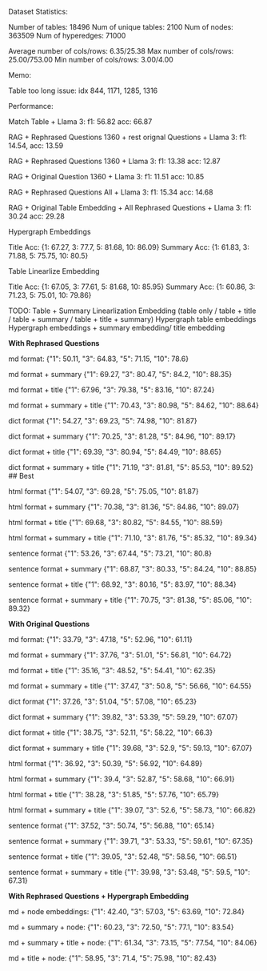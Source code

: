 




Dataset Statistics:

Number of tables: 18496 
Num of unique tables: 2100
Num of nodes: 363509
Num of hyperedges: 71000

Average number of cols/rows: 6.35/25.38
Max number of cols/rows: 25.00/753.00
Min number of cols/rows: 3.00/4.00

Memo:

Table too long issue: idx 844, 1171, 1285, 1316 




Performance:

Match Table + Llama 3: 
    f1: 56.82 acc: 66.87

RAG + Rephrased Questions 1360 + rest orignal Questions + Llama 3:
    f1: 14.54, acc: 13.59

RAG + Rephrased Questions 1360 + Llama 3:
    f1: 13.38 acc: 12.87

RAG + Original Question 1360 + Llama 3:
    f1: 11.51 acc: 10.85

RAG + Rephrased Questions All + Llama 3:
    f1: 15.34 acc: 14.68

RAG + Original Table Embedding + All Rephrased Questions + Llama 3: 
    f1: 30.24 acc: 29.28




Hypergraph Embeddings 

Title Acc: {1: 67.27, 3: 77.7, 5: 81.68, 10: 86.09}
Summary Acc: {1: 61.83, 3: 71.88, 5: 75.75, 10: 80.5}


Table Linearlize Embedding

Title Acc: {1: 67.05, 3: 77.61, 5: 81.68, 10: 85.95}
Summary Acc: {1: 60.86, 3: 71.23, 5: 75.01, 10: 79.86}





TODO: 
    Table + Summary 
    Linearlization Embedding (table only / table + title / table + summary / table + title + summary)
    Hypergraph table embeddings
    Hypergraph embeddings + summary embedding/ title embedding


**With Rephrased Questions**

md format:                          {"1": 50.11, "3": 64.83, "5": 71.15, "10": 78.6}

md format + summary                 {"1": 69.27, "3": 80.47, "5": 84.2, "10": 88.35}

md format + title                   {"1": 67.96, "3": 79.38, "5": 83.16, "10": 87.24}

md format + summary + title         {"1": 70.43, "3": 80.98, "5": 84.62, "10": 88.64}

dict format                         {"1": 54.27, "3": 69.23, "5": 74.98, "10": 81.87}

dict format + summary               {"1": 70.25, "3": 81.28, "5": 84.96, "10": 89.17}

dict format + title                 {"1": 69.39, "3": 80.94, "5": 84.49, "10": 88.65}

dict format + summary + title       {"1": 71.19, "3": 81.81, "5": 85.53, "10": 89.52}  ## Best 

html format                         {"1": 54.07, "3": 69.28, "5": 75.05, "10": 81.87}

html format + summary               {"1": 70.38, "3": 81.36, "5": 84.86, "10": 89.07}

html format + title                 {"1": 69.68, "3": 80.82, "5": 84.55, "10": 88.59}

html format + summary + title       {"1": 71.10, "3": 81.76, "5": 85.32, "10": 89.34}

sentence format                     {"1": 53.26, "3": 67.44, "5": 73.21, "10": 80.8}

sentence format + summary           {"1": 68.87, "3": 80.33, "5": 84.24, "10": 88.85}

sentence format + title             {"1": 68.92, "3": 80.16, "5": 83.97, "10": 88.34}

sentence format + summary + title   {"1": 70.75, "3": 81.38, "5": 85.06, "10": 89.32}

**With Original Questions**

md format:                          {"1": 33.79, "3": 47.18, "5": 52.96, "10": 61.11}

md format + summary                 {"1": 37.76, "3": 51.01, "5": 56.81, "10": 64.72}

md format + title                   {"1": 35.16, "3": 48.52, "5": 54.41, "10": 62.35}

md format + summary + title         {"1": 37.47, "3": 50.8, "5": 56.66, "10": 64.55}

dict format                         {"1": 37.26, "3": 51.04, "5": 57.08, "10": 65.23}

dict format + summary               {"1": 39.82, "3": 53.39, "5": 59.29, "10": 67.07}

dict format + title                 {"1": 38.75, "3": 52.11, "5": 58.22, "10": 66.3}

dict format + summary + title       {"1": 39.68, "3": 52.9, "5": 59.13, "10": 67.07}

html format                         {"1": 36.92, "3": 50.39, "5": 56.92, "10": 64.89}

html format + summary               {"1": 39.4, "3": 52.87, "5": 58.68, "10": 66.91}

html format + title                 {"1": 38.28, "3": 51.85, "5": 57.76, "10": 65.79}

html format + summary + title       {"1": 39.07, "3": 52.6, "5": 58.73, "10": 66.82}

sentence format                     {"1": 37.52, "3": 50.74, "5": 56.88, "10": 65.14}

sentence format + summary           {"1": 39.71, "3": 53.33, "5": 59.61, "10": 67.35}

sentence format + title             {"1": 39.05, "3": 52.48, "5": 58.56, "10": 66.51}

sentence format + summary + title   {"1": 39.98, "3": 53.48, "5": 59.5, "10": 67.31}
                     


**With Rephrased Questions + Hypergraph Embedding**

md + node embeddings:               {"1": 42.40, "3": 57.03, "5": 63.69, "10": 72.84}

md + summary + node:                {"1": 60.23, "3": 72.50, "5": 77.1, "10": 83.54}

md + summary + title + node:        {"1": 61.34, "3": 73.15, "5": 77.54, "10": 84.06}

md + title + node:                  {"1": 58.95, "3": 71.4, "5": 75.98, "10": 82.43}

